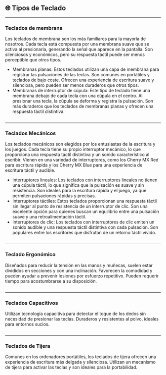 ## 🌐 Tipos de Teclado

---
### Teclados de membrana
Los teclados de membrana son los más familiares para la mayoría de nosotros. Cada tecla está compuesta por una membrana suave que se activa al presionarla, generando la señal que aparece en la pantalla. Son silenciosos y económicos, pero su respuesta táctil puede ser menos perceptible que otros tipos.
- Membranas planas: Estos teclados utilizan una capa de membrana para registrar las pulsaciones de las teclas. Son comunes en portátiles y teclados de bajo coste. Ofrecen una experiencia de escritura suave y silenciosa, pero pueden ser menos duraderos que otros tipos.
- Membranas de interruptor de cúpula: Este tipo de teclado tiene una membrana debajo de cada tecla con una cúpula en el centro. Al presionar una tecla, la cúpula se deforma y registra la pulsación. Son más duraderos que los teclados de membranas planas y ofrecen una respuesta táctil distintiva.

<img src="" alt="" width="" height="" >

--- 
### Teclados Mecánicos
Los teclados mecánicos son elegidos por los entusiastas de la escritura y los juegos. Cada tecla tiene su propio interruptor mecánico, lo que proporciona una respuesta táctil distintiva y un sonido característico al escribir. Vienen en una variedad de interruptores, como los Cherry MX Red para escritura rápida y los Cherry MX Blue para una experiencia de escritura táctil y audible.
- Interruptores lineales: Los teclados con interruptores lineales no tienen una cúpula táctil, lo que significa que la pulsación es suave y sin resistencia. Son ideales para la escritura rápida y el juego, ya que permiten pulsaciones rápidas y precisas.
- Interruptores táctiles: Estos teclados proporcionan una respuesta táctil sin llegar al punto de resistencia de un interruptor de clic. Son una excelente opción para quienes buscan un equilibrio entre una pulsación suave y una retroalimentación táctil.
- Interruptores de clic: Los teclados con interruptores de clic emiten un sonido audible y una respuesta táctil distintiva con cada pulsación. Son populares entre los escritores que disfrutan de un retorno táctil vívido.

<img src="" alt="" width="" height="" >

---
### Teclado Ergonómico
Diseñados para reducir la tensión en las manos y muñecas, suelen estar divididos en secciones y con una inclinación. Favorecen la comodidad y pueden ayudar a prevenir lesiones por esfuerzo repetitivo. Pueden requerir tiempo para acostumbrarse a su disposición.

<img src="" alt="" width="" height="" >

---
### Teclados Capacitivos
Utilizan tecnología capacitiva para detectar el toque de los dedos sin necesidad de presionar las teclas. Duraderos y resistentes al polvo, ideales para entornos sucios.

<img src="" alt="" width="" height="" >

---
### Teclados de Tijera
Comunes en los ordenadores portátiles, los teclados de tijera ofrecen una experiencia de escritura más delgada y silenciosa. Utilizan un mecanismo de tijera para activar las teclas y son ideales para la portabilidad.

<img src="" alt="" width="" height="" >
